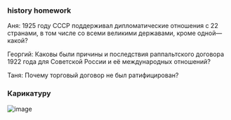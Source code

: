 ### history homework

Аня: 1925 году СССР поддерживал дипломатические отношения с 22 странами, в том числе со всеми великими державами, кроме одной—какой?

Георгий: Каковы были причины и последствия раппальтского договора 1922 года для Советской России и её международных отношений?

Таня: Почему торговый договор не был ратифицирован?

### Карикатуру 

![image](https://github.com/user-attachments/assets/b53ed6be-c7ba-43b8-9c76-f0cb90419528)

